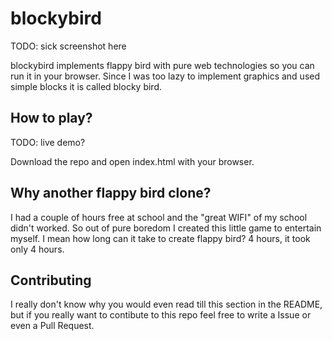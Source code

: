 # blockybird
TODO: sick screenshot here

blockybird implements flappy bird with pure web technologies so you can run it
in your browser. Since I was too lazy to implement graphics and used simple 
blocks it is called blocky bird.

## How to play?
TODO: live demo?

Download the repo and open index.html with your browser.

## Why another flappy bird clone?
I had a couple of hours free at school and the "great WIFI" of my school didn't
worked. So out of pure boredom I created this little game to entertain myself. 
I mean how long can it take to create flappy bird? 4 hours, it took only
4 hours. 

## Contributing  
I really don't know why you would even read till this section in the README,
but if you really want to contibute to this repo feel free to write a Issue or
even a Pull Request.
